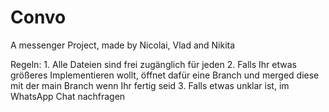 # Convo
A messenger Project, made by Nicolai, Vlad and Nikita


Regeln:
    1. Alle Dateien sind frei zugänglich für jeden
    2. Falls Ihr etwas größeres Implementieren wollt, öffnet dafür eine Branch und merged diese mit der main Branch wenn Ihr fertig seid
    3. Falls etwas unklar ist, im WhatsApp Chat nachfragen
